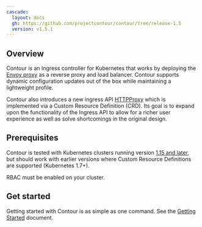 ```yaml
---
cascade:
  layout: docs
  gh: https://github.com/projectcontour/contour/tree/release-1.5
  version: v1.5.1
---
```


## Overview
Contour is an Ingress controller for Kubernetes that works by deploying the [Envoy proxy][1] as a reverse proxy and load balancer.
Contour supports dynamic configuration updates out of the box while maintaining a lightweight profile.

Contour also introduces a new ingress API [HTTPProxy][2] which is implemented via a Custom Resource Definition (CRD).
Its goal is to expand upon the functionality of the Ingress API to allow for a richer user experience as well as solve shortcomings in the original design.

## Prerequisites
Contour is tested with Kubernetes clusters running version [1.15 and later][4], but should work with earlier versions where Custom Resource Definitions are supported (Kubernetes 1.7+).

RBAC must be enabled on your cluster.

## Get started
Getting started with Contour is as simple as one command.
See the [Getting Started][3] document.

[1]: https://www.envoyproxy.io/
[2]: httpproxy.md
[3]: /getting-started
[4]: /_resources/kubernetes